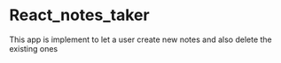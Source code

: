 # React_notes_taker
This app is implement to let a user create new notes and also delete the existing ones
